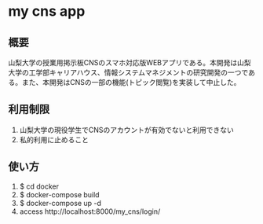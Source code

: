 # my cns app

## 概要
山梨大学の授業用掲示板CNSのスマホ対応版WEBアプリである。本開発は山梨大学の工学部キャリアハウス、情報システムマネジメントの研究開発の一つである。また、本開発はCNSの一部の機能(トピック閲覧)を実装して中止した。

## 利用制限
1. 山梨大学の現役学生でCNSのアカウントが有効でないと利用できない
2. 私的利用に止めること

## 使い方
1. $ cd docker
2. $ docker-compose build
3. $ docker-compose up -d
4. access http://localhost:8000/my_cns/login/
